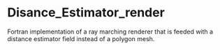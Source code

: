 # Disance_Estimator_render
Fortran implementation of a ray marching renderer that is feeded with a distance estimator field instead of a polygon mesh.
